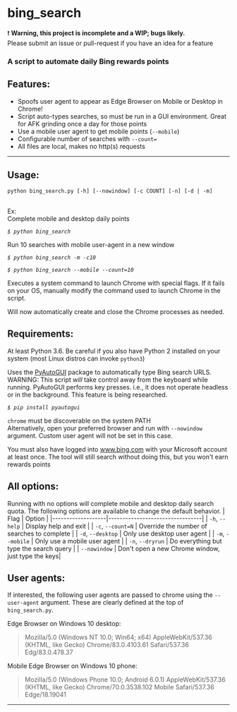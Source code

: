 # bing_search
:exclamation: **Warning, this project is incomplete and a WIP; bugs likely.**  
Please submit an issue or pull-request if you have an idea for a feature 
### A script to automate daily Bing rewards points

## **Features:**

* Spoofs user agent to appear as Edge Browser on Mobile or Desktop in Chrome!
* Script auto-types searches, so must be run in a GUI environment. Great for AFK grinding once a day for those points
* Use a mobile user agent to get mobile points (`--mobile`)
* Configurable number of searches with `--count=`
* All files are local, makes no http(s) requests
***


## **Usage:**

`python bing_search.py [-h] [--nowindow] [-c COUNT] [-n] [-d | -m]`
##
Ex:  
Complete mobile and desktop daily points

*`$ python bing_search`*   

Run 10 searches with mobile user-agent in a new window

*`$ python bing_search -m -c10`*  

*`$ python bing_search --mobile --count=10`*

Executes a system command to launch Chrome with special flags. If it fails on your OS, manually modify the command used to launch Chrome in the script.

Will  now automatically create and close the Chrome processes as needed.


## **Requirements:**

At least Python 3.6. Be careful if you also have Python 2 installed on your system (most Linux distros can invoke `python3`)  

Uses the [PyAutoGUI](https://github.com/asweigart/pyautogui) package to automatically type Bing search URLS.   
WARNING: This script *will* take control away from the keyboard while running. PyAutoGUI performs key presses. i.e., it does not operate headless or in the background. This feature is being researched.

*`$ pip install pyautogui`*

`chrome` must be discoverable on the system PATH  
Alternatively, open your preferred browser and run with `--nowindow` argument. Custom user agent will not be set in this case.

You must also have logged into www.bing.com with your Microsoft account at least once. 
The tool will still search without doing this, but you won't earn rewards points


## **All options:**

Running with no options will complete mobile and desktop daily search quota. The following options are available to change the default behavior.
| Flag              | Option                           |
|-------------------|---------------------------------|
| `-h`, `--help`    | Display help and exit           |
| `-c`, `--count=N` | Override the number of searches to complete |
| `-d`, `--desktop`  | Only use desktop user agent                |
| `-m`, `--mobile`  | Only use a mobile user agent              |
| `-n`, `--dryrun`  | Do everything but type the search query       |
| `--nowindow`     | Don't open a new Chrome window, just type the keys|


## User agents:

If interested, the following user agents are passed to chrome using the `--user-agent` argument. These are clearly defined at the top of `bing_search.py`.  

Edge Browser on Windows 10 desktop:  
> Mozilla/5.0 (Windows NT 10.0; Win64; x64) AppleWebKit/537.36 (KHTML, like Gecko) Chrome/83.0.4103.61 Safari/537.36 Edg/83.0.478.37

Mobile Edge Browser on Windows 10 phone:  
> Mozilla/5.0 (Windows Phone 10.0; Android 6.0.1) AppleWebKit/537.36 (KHTML, like Gecko) Chrome/70.0.3538.102 Mobile Safari/537.36 Edge/18.19041 
***